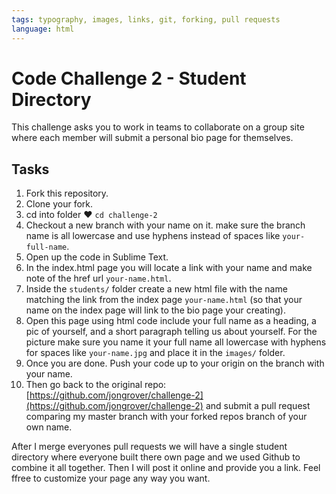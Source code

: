 ```yaml
---
tags: typography, images, links, git, forking, pull requests
language: html
---
```


# Code Challenge 2 - Student Directory

This challenge asks you to work in teams to collaborate on a group site where each member will submit a personal bio page for themselves.

## Tasks

1. Fork this repository.
2. Clone your fork.
3. cd into folder ♥ `cd challenge-2`
4. Checkout a new branch with your name on it. make sure the branch name is all lowercase and use hyphens instead of spaces like `your-full-name`.
5. Open up the code in Sublime Text.
6. In the index.html page you will locate a link with your name and make  note of the href url `your-name.html`.
7. Inside the `students/` folder create a new html file with the name matching the link from the index page `your-name.html` (so that your name on the index page will link to the bio page your creating).
8. Open this page using html code include your full name as a heading, a pic of yourself, and a short paragraph telling us about yourself. For the picture make sure you name it your full name all lowercase with hyphens for spaces like `your-name.jpg` and place it in the `images/` folder.
9. Once you are done. Push your code up to your origin on the branch with your name.
10. Then go back to the original repo: [https://github.com/jongrover/challenge-2](https://github.com/jongrover/challenge-2) and submit a pull request comparing my master branch with your forked repos branch of your own name.

After I merge everyones pull requests we will have a single student directory where everyone built there own page and we used Github to combine it all together. Then I will post it online and provide you a link. Feel ffree to customize your page any way you want.
